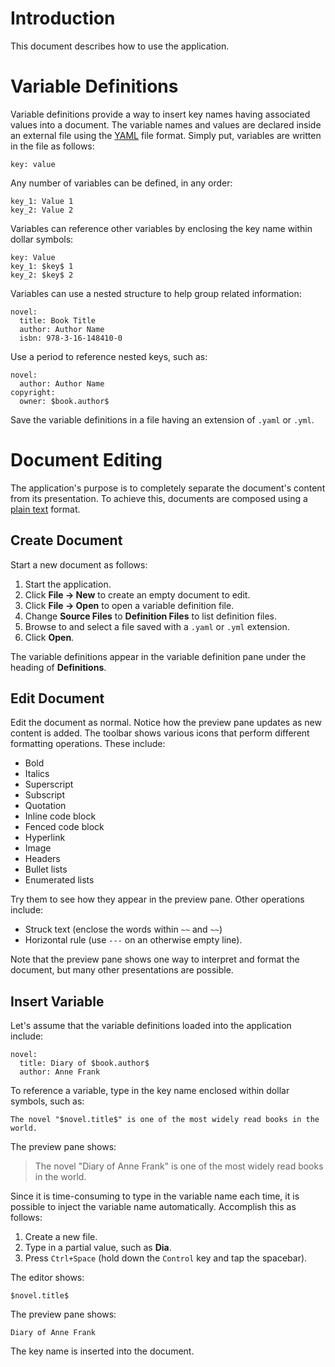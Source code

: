# Introduction

This document describes how to use the application.

# Variable Definitions

Variable definitions provide a way to insert key names having associated values into a document. The variable names and values are declared inside an external file using the [YAML](http://www.yaml.org/) file format. Simply put, variables are written in the file as follows:

```
key: value
```

Any number of variables can be defined, in any order:

```
key_1: Value 1
key_2: Value 2
```

Variables can reference other variables by enclosing the key name within dollar symbols:

```
key: Value
key_1: $key$ 1
key_2: $key$ 2
```

Variables can use a nested structure to help group related information:

```
novel:
  title: Book Title
  author: Author Name
  isbn: 978-3-16-148410-0
```

Use a period to reference nested keys, such as:

```
novel:
  author: Author Name
copyright:
  owner: $book.author$
```

Save the variable definitions in a file having an extension of `.yaml` or `.yml`.

# Document Editing

The application's purpose is to completely separate the document's content from its presentation. To achieve this, documents are composed using a [plain text](http://spec.commonmark.org/0.28/) format.

## Create Document

Start a new document as follows:

1. Start the application.
1. Click **File → New** to create an empty document to edit.
1. Click **File → Open** to open a variable definition file.
1. Change **Source Files** to **Definition Files** to list definition files.
1. Browse to and select a file saved with a `.yaml` or `.yml` extension.
1. Click **Open**.

The variable definitions appear in the variable definition pane under the heading of **Definitions**.

## Edit Document

Edit the document as normal. Notice how the preview pane updates as new content is added. The toolbar shows various icons that perform different formatting operations. These include:

* Bold
* Italics
* Superscript
* Subscript
* Quotation
* Inline code block
* Fenced code block
* Hyperlink
* Image
* Headers
* Bullet lists
* Enumerated lists

Try them to see how they appear in the preview pane. Other operations include:

* Struck text (enclose the words within `~~` and `~~`)
* Horizontal rule (use `---` on an otherwise empty line).

Note that the preview pane shows one way to interpret and format the document, but many other presentations are possible.

## Insert Variable

Let's assume that the variable definitions loaded into the application include:

```
novel:
  title: Diary of $book.author$
  author: Anne Frank
```

To reference a variable, type in the key name enclosed within dollar symbols, such as:

```
The novel "$novel.title$" is one of the most widely read books in the world.
```

The preview pane shows:

> The novel "Diary of Anne Frank" is one of the most widely read books in the world.

Since it is time-consuming to type in the variable name each time, it is possible to inject the variable name automatically. Accomplish this as follows:

1. Create a new file.
1. Type in a partial value, such as **Dia**.
1. Press `Ctrl+Space` (hold down the `Control` key and tap the spacebar).

The editor shows:

```
$novel.title$
```

The preview pane shows:

```
Diary of Anne Frank
```

The key name is inserted into the document.

